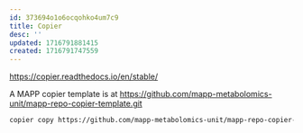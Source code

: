 ```yaml
---
id: 373694o1o6ocqohko4um7c9
title: Copier
desc: ''
updated: 1716791881415
created: 1716791747559
---
```



https://copier.readthedocs.io/en/stable/

A MAPP copier template is at https://github.com/mapp-metabolomics-unit/mapp-repo-copier-template.git

```bash
copier copy https://github.com/mapp-metabolomics-unit/mapp-repo-copier-template.git ./test-copier-repo
```